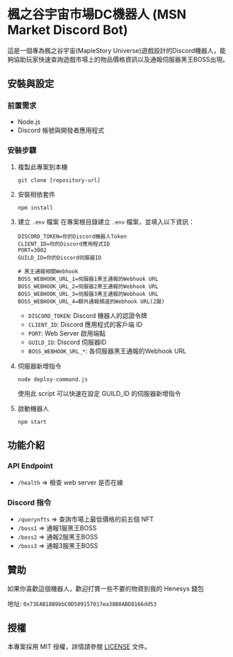 # 楓之谷宇宙市場DC機器人 (MSN Market Discord Bot)

這是一個專為楓之谷宇宙(MapleStory Universe)遊戲設計的Discord機器人，能夠協助玩家快速查詢遊戲市場上的物品價格資訊以及通報伺服器黑王BOSS出現。


## 安裝與設定

### 前置需求

- Node.js
- Discord 帳號與開發者應用程式

### 安裝步驟

1. 複製此專案到本機
   ```
   git clone [repository-url]
   ```

2. 安裝相依套件
   ```
   npm install
   ```

3. 建立 `.env` 檔案
   在專案根目錄建立 `.env` 檔案，並填入以下資訊：
   ```
   DISCORD_TOKEN=你的Discord機器人Token
   CLIENT_ID=你的Discord應用程式ID
   PORT=3002
   GUILD_ID=你的Discord伺服器ID
   
   # 黑王通報相關Webhook
   BOSS_WEBHOOK_URL_1=伺服器1黑王通報的Webhook URL
   BOSS_WEBHOOK_URL_2=伺服器2黑王通報的Webhook URL
   BOSS_WEBHOOK_URL_3=伺服器3黑王通報的Webhook URL
   BOSS_WEBHOOK_URL_4=額外通報頻道的Webhook URL(2服)
   ```

   - `DISCORD_TOKEN`: Discord 機器人的認證令牌
   - `CLIENT_ID`: Discord 應用程式的客戶端 ID
   - `PORT`: Web Server 啟用端點
   - `GUILD_ID`: Discord 伺服器ID
   - `BOSS_WEBHOOK_URL_*`: 各伺服器黑王通報的Webhook URL

4. 伺服器新增指令
   ```
   node deploy-command.js
   ```
   使用此 script 可以快速在設定 GUILD_ID 的伺服器新增指令

5. 啟動機器人
   ```
   npm start
   ```

## 功能介紹

### API Endpoint
- `/health` => 檢查 web server 是否在線

### Discord 指令
- `/querynfts` => 查詢市場上最低價格的前五個 NFT
- `/boss1` => 通報1服黑王BOSS
- `/boss2` => 通報2服黑王BOSS
- `/boss3` => 通報3服黑王BOSS

## 贊助

如果你喜歡這個機器人，歡迎打賞一些不要的物資到我的 Henesys 錢包

地址: `0x73EAB18B9bbC0D509157017ea38B0ABD8166dd53`

## 授權

本專案採用 MIT 授權，詳情請參閱 [LICENSE](LICENSE) 文件。

